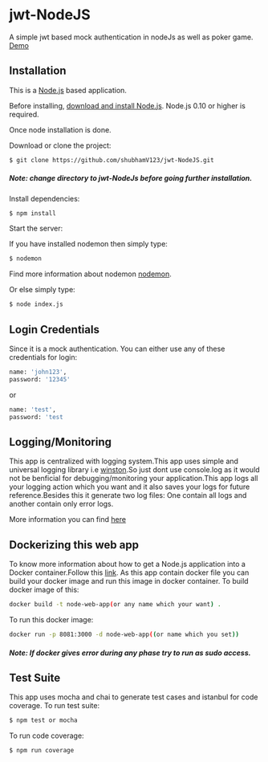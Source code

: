 # jwt-NodeJS
A simple jwt based mock authentication in nodeJs as well as poker game.
[Demo](https://node-jwtauth.herokuapp.com/)

## Installation
This is a [Node.js](https://nodejs.org/en/) based application.

Before installing, [download and install Node.js](https://nodejs.org/en/download/).
Node.js 0.10 or higher is required.

Once node installation is done.

Download or clone the project:

```bash
$ git clone https://github.com/shubhamV123/jwt-NodeJS.git
```
##### Note: change directory to jwt-NodeJs before going further installation.



Install dependencies:

```bash
$ npm install
```
Start the server:

If you have installed nodemon then simply type:

```bash
$ nodemon
```
Find more information about nodemon [nodemon](https://github.com/remy/nodemon).

Or else simply type:

```bash
$ node index.js
```

## Login Credentials

Since it is a mock authentication. You can either use any of these credentials for login:


```bash
name: 'john123',                   
password: '12345'                           
```
or

```bash
name: 'test',
password: 'test                           
```

## Logging/Monitoring

This app is centralized with logging system.This app uses simple and universal logging library 
i.e [winston](https://github.com/winstonjs/winston).So just dont use console.log as it would not be 
benficial for debugging/monitoring your application.This app logs all your logging action which you want and it also saves your logs for future reference.Besides this it generate two log files: One contain all logs and another contain only error logs.

More information you can find [here](https://github.com/winstonjs/winston)

## Dockerizing this web app

To know more information about how to get a Node.js application into a Docker container.Follow this [link](https://nodejs.org/en/docs/guides/nodejs-docker-webapp/).
As this app contain docker file you can build your docker image and run this image in docker container.
To build docker image of this:

```bash
docker build -t node-web-app(or any name which your want) .                         
```
To run this docker image:

```bash
docker run -p 8081:3000 -d node-web-app((or name which you set))                         
```
##### Note: If docker gives error during any phase try to run as sudo access.

## Test Suite
This app uses mocha and chai to generate test cases and istanbul for code coverage.
To run test suite:
```bash
$ npm test or mocha                        
```

To run code coverage:
```bash
$ npm run coverage                        
```


